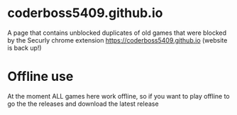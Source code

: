 # coderboss5409.github.io
A page that contains unblocked duplicates of old games that were blocked by the Securly chrome extension
https://coderboss5409.github.io (website is back up!) 

# Offline use
At the moment ALL games here work offline, so if you want to play offline to go the the releases and download the latest release
